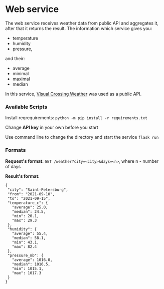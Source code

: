 # Web service

The web service receives weather data from public API and aggregates it, after that it returns the result. The information which service gives you:
* temperature
* humidity
* pressure, 

and their:
- average
- minimal
- maximal
- median

In this service, [Visual Crossing Weather](https://rapidapi.com/visual-crossing-corporation-visual-crossing-corporation-default/api/visual-crossing-weather/) was used as a public API. 

### Available Scripts

Install reqrequirements:
```python -m pip install -r requirements.txt```

Change **API key** in your own before you start

Use command line to change the directory
and start the service ```flask run```

### Formats
**Request's format:**
``` GET /weather?city=<city>&days=<n> ```, where n - number of days 
                                 
**Result's format:**
```
{
 "city": "Saint-Petersburg",
 "from": "2021-09-10",
 "to": "2021-09-15",
 "temperature_c": {
   "average": 25.0,
   "median": 24.5,
   "min": 20.1,
   "max": 29.3
 },
 "humidity": {
   "average": 55.4,
   "median": 58.1,
   "min": 43.1,
   "max": 82.4
 },
 "pressure_mb": {
   "average": 1016.0,
   "median": 1016.5,
   "min": 1015.1,
   "max": 1017.3
 }
}
```


